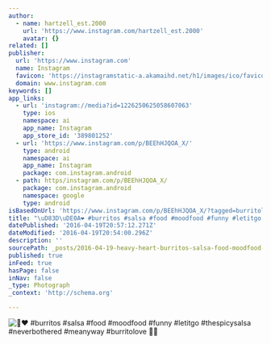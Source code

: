 ```yaml
---
author:
  - name: hartzell_est.2000
    url: 'https://www.instagram.com/hartzell_est.2000'
    avatar: {}
related: []
publisher:
  url: 'https://www.instagram.com'
  name: Instagram
  favicon: 'https://instagramstatic-a.akamaihd.net/h1/images/ico/favicon.ico/7cdab0872b15.ico'
  domain: www.instagram.com
keywords: []
app_links:
  - url: 'instagram://media?id=1226250625058607063'
    type: ios
    namespace: ai
    app_name: Instagram
    app_store_id: '389801252'
  - url: 'https://www.instagram.com/p/BEEhHJQOA_X/'
    type: android
    namespace: ai
    app_name: Instagram
    package: com.instagram.android
  - path: https/instagram.com/p/BEEhHJQOA_X/
    package: com.instagram.android
    namespace: google
    type: android
isBasedOnUrl: 'https://www.instagram.com/p/BEEhHJQOA_X/?tagged=burritolove'
title: "\uD83D\uDE0A❤️ #burritos #salsa #food #moodfood #funny #letitgo #thespicysalsa #neverbothered #meanyway #burritolove \uD83C\uDF2F\uD83C\uDF36"
datePublished: '2016-04-19T20:57:12.271Z'
dateModified: '2016-04-19T20:54:00.296Z'
description: ''
sourcePath: _posts/2016-04-19-heavy-heart-burritos-salsa-food-moodfood-funny-letitgo-thesp.md
published: true
inFeed: true
hasPage: false
inNav: false
_type: Photograph
_context: 'http://schema.org'

---
```

![❤️ #burritos #salsa #food #moodfood #funny #letitgo #thespicysalsa #neverbothered #meanyway #burritolove ](https://scontent.cdninstagram.com/t51.2885-15/sh0.08/e35/p640x640/12424754_1099216430122343_658076830_n.jpg?ig_cache_key=MTIyNjI1MDYyNTA1ODYwNzA2Mw%3D%3D.2)